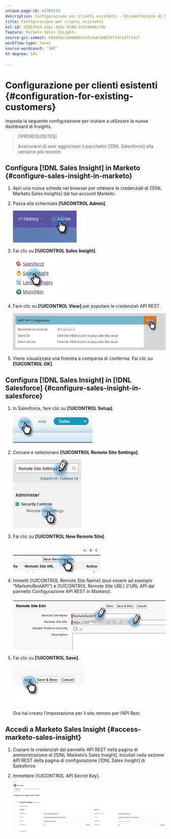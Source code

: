 ```yaml
---
unique-page-id: 42762519
description: Configurazione per clienti esistenti - Documentazione di Marketo - Documentazione del prodotto
title: Configurazione per clienti esistenti
exl-id: e365f6b5-a3ec-492e-9348-2d3226e6c7eb
feature: Marketo Sales Insights
source-git-commit: 09a656c3a0d0002edfa1a61b987bff4c1dff33cf
workflow-type: tm+mt
source-wordcount: '147'
ht-degree: 10%

---
```


# Configurazione per clienti esistenti {#configuration-for-existing-customers}

Imposta la seguente configurazione per iniziare a utilizzare la nuova dashboard di Insights.

>[!PREREQUISITES]
>
>Assicurarsi di aver aggiornato il pacchetto [!DNL Salesforce] alla versione più recente

## Configura [!DNL Sales Insight] in Marketo {#configure-sales-insight-in-marketo}

1. Apri una nuova scheda nel browser per ottenere le credenziali di [!DNL Marketo Sales Insights] dal tuo account Marketo.

1. Passa alla schermata **[!UICONTROL Admin]**.

   ![](assets/configuration-for-existing-customers-1.png)

1. Fai clic su **[!UICONTROL Sales Insight]**.

   ![](assets/configuration-for-existing-customers-2.png)

1. Fare clic su **[!UICONTROL View]** per popolare le credenziali API REST.

   ![](assets/configuration-for-existing-customers-3.png)

1. Viene visualizzata una finestra a comparsa di conferma. Fai clic su **[!UICONTROL OK]**.

## Configura [!DNL Sales Insight] in [!DNL Salesforce] {#configure-sales-insight-in-salesforce}

1. In Salesforce, fare clic su **[!UICONTROL Setup]**.

   ![](assets/configuration-for-existing-customers-4.png)

1. Cercare e selezionare **[!UICONTROL Remote Site Settings]**.

   ![](assets/configuration-for-existing-customers-5.png)

1. Fai clic su **[!UICONTROL New Remote Site]**.

   ![](assets/configuration-for-existing-customers-6.png)

1. Immetti [!UICONTROL Remote Site Name] (può essere ad esempio &quot;MarketoRestAPI&quot;) e [!UICONTROL Remote Site URL] (l&#39;URL API dal pannello Configurazione API REST in Marketo).

   ![](assets/configuration-for-existing-customers-7.png)

1. Fai clic su **[!UICONTROL Save]**.

   ![](assets/configuration-for-existing-customers-8.png)

   Ora hai creato l’impostazione per il sito remoto per l’API Rest.

## Accedi a Marketo Sales Insight {#access-marketo-sales-insight}

1. Copiare le credenziali dal pannello API REST nella pagina di amministrazione di [!DNL Marketo’s Sales Insight]. Incollali nella sezione API REST della pagina di configurazione [!DNL Sales Insight] di Salesforce.

1. Immettere [!UICONTROL API Secret Key].

   ![](assets/configuration-for-existing-customers-9.png)
